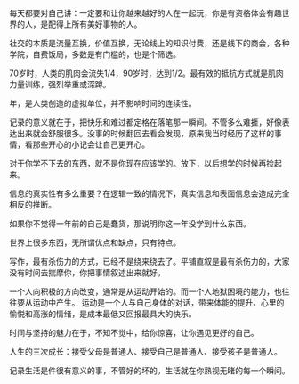 
每天都要对自己讲：一定要和让你越来越好的人在一起玩，你是有资格体会有趣世界的人，是配得上所有美好事物的人。

社交的本质是流量互换，价值互换，无论线上的知识付费，还是线下的商会，各种学院，自费饭局，多数是有门槛的，也是个筛选。

70岁时，人类的肌肉会流失1/4，90岁时，达到1/2。最有效的抵抗方式就是肌肉力量训练，强烈举重或深蹲。

年，是人类创造的虚拟单位，并不影响时间的连续性。

记录的意义就在于，把快乐和难过都定格在落笔那一瞬间。不管多么难捱，好像表达出来就会舒服很多。没事的时候翻回去看会发现，原来我当时经历了这样的事情，看那些开心的小记会让自己更开心。

对于你学不下去的东西，就不是你现在应该学的。放下，以后想学的时候再捡起来。

信息的真实性有多么重要？在逻辑一致的情况下，真实信息和表面信息会造成完全相反的推断。

如果你不觉得一年前的自己是蠢货，那说明你这一年没学到什么东西。

世界上很多东西，无所谓优点和缺点，只有特点。

写作，最有杀伤力的方式，已经不是绕来绕去了。平铺直叙是最有杀伤力的，大家没有时间去揣摩你，你把事情叙述出来就好。

一个人向积极的方向改变，通常是从运动开始的。而一个人地狱困境的能力，也往往要从运动中产生。 运动是一个人与自己身体的对话，带来体能的提升、心里的愉悦和高涨的情绪，是成本最低又回报最具大的快乐。

时间与坚持的魅力在于，不知不觉中，给你惊喜，让你遇见更好的自己。

人生的三次成长：接受父母是普通人、接受自己是普通人、接受孩子是普通人。

记录生活是件很有意义的事，不管好的坏的。生活就在你熟视无睹的每一个瞬间。
